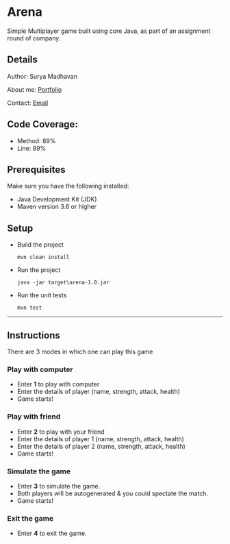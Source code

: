 # Arena 
Simple Multiplayer game built using core Java, as part of an assignment round of company.

## Details
Author: Surya Madhavan

About me: <a href="https://msurya.in">Portfolio</a>

Contact: <a href="mailto:surya.madhaone@gmail.com">Email</a>

## Code Coverage: 
- Method: 89%
- Line: 89%

## Prerequisites

Make sure you have the following installed:
- Java Development Kit (JDK)
- Maven version 3.6 or higher

## Setup
- Build the project
    ```shell
    mvn clean install
    ```
- Run the project
    ```shell
    java -jar target\arena-1.0.jar
    ```

- Run the unit tests
    ```shell
    mvn test
    ```
---

## Instructions
There are 3 modes in which one can play this game
### Play with computer
- Enter <b>1</b> to play with computer
- Enter the details of player (name, strength, attack, health)
- Game starts!

### Play with friend
- Enter <b>2</b> to play with your friend
- Enter the details of player 1 (name, strength, attack, health)
- Enter the details of player 2 (name, strength, attack, health)
- Game starts!

### Simulate the game
- Enter <b>3</b> to simulate the game. 
- Both players will be autogenerated & you could spectate the match.
- Game starts!

### Exit the game
- Enter <b>4</b> to exit the game.
